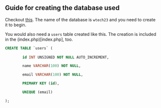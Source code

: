 ## Guide for creating the database used

Checkout [this](https://webtech.w3c.fmi.uni-sofia.bg/w15labs/PHP-SQL.html?read=1#1). The name of the database is `wtech23` and you need to create it to begin.

You would also need a `users` table created like this. The creation is included in the (index.php)[index.php], too. 

```sql
CREATE TABLE `users` (
        
        id INT UNSIGNED NOT NULL AUTO_INCREMENT,

	    name VARCHAR(100) NOT NULL,

	    email VARCHAR(100) NOT NULL,

	    PRIMARY KEY (id),

	    UNIQUE (email)

);
```
